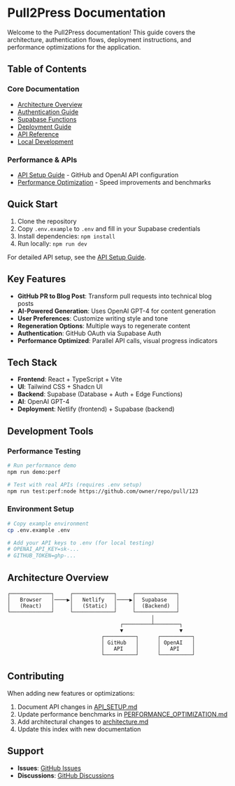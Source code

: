 # Pull2Press Documentation

Welcome to the Pull2Press documentation! This guide covers the architecture, authentication flows, deployment instructions, and performance optimizations for the application.

## Table of Contents

### Core Documentation
- [Architecture Overview](./architecture.md)
- [Authentication Guide](./authentication.md)
- [Supabase Functions](./supabase-functions.md)
- [Deployment Guide](./deployment.md)
- [API Reference](./api-reference.md)
- [Local Development](./local-development.md)

### Performance & APIs
- [API Setup Guide](./API_SETUP.md) - GitHub and OpenAI API configuration
- [Performance Optimization](./PERFORMANCE_OPTIMIZATION.md) - Speed improvements and benchmarks

## Quick Start

1. Clone the repository
2. Copy `.env.example` to `.env` and fill in your Supabase credentials
3. Install dependencies: `npm install`
4. Run locally: `npm run dev`

For detailed API setup, see the [API Setup Guide](./API_SETUP.md).

## Key Features

- **GitHub PR to Blog Post**: Transform pull requests into technical blog posts
- **AI-Powered Generation**: Uses OpenAI GPT-4 for content generation
- **User Preferences**: Customize writing style and tone
- **Regeneration Options**: Multiple ways to regenerate content
- **Authentication**: GitHub OAuth via Supabase Auth
- **Performance Optimized**: Parallel API calls, visual progress indicators

## Tech Stack

- **Frontend**: React + TypeScript + Vite
- **UI**: Tailwind CSS + Shadcn UI
- **Backend**: Supabase (Database + Auth + Edge Functions)
- **AI**: OpenAI GPT-4
- **Deployment**: Netlify (frontend) + Supabase (backend)

## Development Tools

### Performance Testing
```bash
# Run performance demo
npm run demo:perf

# Test with real APIs (requires .env setup)
npm run test:perf:node https://github.com/owner/repo/pull/123
```

### Environment Setup
```bash
# Copy example environment
cp .env.example .env

# Add your API keys to .env (for local testing)
# OPENAI_API_KEY=sk-...
# GITHUB_TOKEN=ghp-...
```

## Architecture Overview

```
┌─────────────┐     ┌─────────────┐     ┌─────────────┐
│   Browser   │────▶│   Netlify   │────▶│  Supabase   │
│   (React)   │     │   (Static)  │     │  (Backend)  │
└─────────────┘     └─────────────┘     └─────────────┘
                                              │
                                    ┌─────────┴────────┐
                                    ▼                  ▼
                              ┌──────────┐      ┌──────────┐
                              │ GitHub   │      │ OpenAI   │
                              │   API    │      │   API    │
                              └──────────┘      └──────────┘
```

## Contributing

When adding new features or optimizations:
1. Document API changes in [API_SETUP.md](./API_SETUP.md)
2. Update performance benchmarks in [PERFORMANCE_OPTIMIZATION.md](./PERFORMANCE_OPTIMIZATION.md)
3. Add architectural changes to [architecture.md](./architecture.md)
4. Update this index with new documentation

## Support

- **Issues**: [GitHub Issues](https://github.com/bdougie/pull2press/issues)
- **Discussions**: [GitHub Discussions](https://github.com/bdougie/pull2press/discussions)